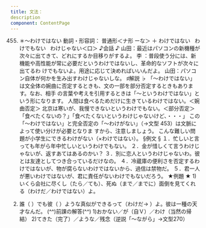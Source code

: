 ```yaml
---
title: 文法：
description
component: ContentPage
---
```



455. ＊～わけではない
動詞・形容詞： 普通形＜ナ形 ーな＞ ＋ わけではない
  わけでもない
  わけじゃない＜口＞
♪会話 ♪
山田：最近はパソコンの新機種が次々に出てきて、どれにするか目移りがするよ。
李 ：普段使う分には、新機能や高性能が常に必要だというわけではないし、革命的なソフトが次々に出てるわ けでもないよ。用途に応じて決めればいいんだよ。
山田：パソコン自体が何かを生み出すわけじゃないしな。
♯解説 ♭
「～わけではない」は文全体の婉曲に否定するときも、文の一部を部分否定するときもあります。なお、相手 の言葉や考えを引用するときは「～というわけではない」という形になります。
人間は食べるためだけに生きているわけではない。＜婉曲否定＞ 北京は寒いが、我慢できないというわけでもない。＜部分否定＞ 「食べたくないの？」「食べたくないというわけじゃないけど、・・・」
この「～わけではない」と完全否定の「～わけがない」（→文型 453）は文脈によって使い分けが必要となりま すから、注意しましょう。
こんな難しい問題が小学生にできるわけがない（×わけではない）。
§例文 §
１．忙しいと言っても年がら年中忙しいというわけでもない。
２．金が惜しくて言うわけじゃないが、返すあてはあるのかい？
３．別に恋人というわけじゃないわ。彼とは友達としてつき合っているだけなの。
４．冷蔵庫の便利さを否定するわけではないが、物が腐らないわけではないから、過信は禁物だ。
５．君一人が悪いわけではないが、君に責任がないわけでもないだろう。
★例題 ★
1)いくら会社に尽くし（たら／ても）、死ぬ（まで／までに）面倒を見てくれる（わけだ／わけではない）よ。
2) 誰（ ）でも彼（ ）ような真似ができるって（わけだ→ ）よ。彼は一種の天才なんだ。
(^^)前課の解答(^^)
1)おかない／が（自Ｖ）／わけ（当然の帰結）
2)てきた（完了）／ような／残念（逆説「～ながら」→文型270）
